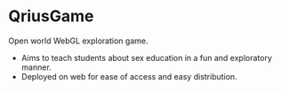 # QriusGame
Open world WebGL exploration game.
<ul>
<li>Aims to teach students about sex education in a fun and exploratory manner.
<li>Deployed on web for ease of access and easy distribution.
</ul>
